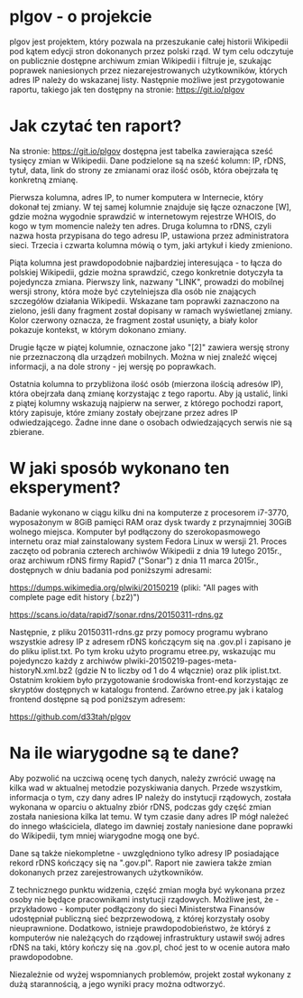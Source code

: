 plgov - o projekcie
===================

plgov jest projektem, który pozwala na przeszukanie całej historii Wikipedii
pod kątem edycji stron dokonanych przez polski rząd. W tym celu odczytuje on
publicznie dostępne archiwum zmian Wikipedii i filtruje je, szukając poprawek
naniesionych przez niezarejestrowanych użytkowników, których adres IP należy
do wskazanej listy. Następnie możliwe jest przygotowanie raportu, takiego jak
ten dostępny na stronie: https://git.io/plgov

Jak czytać ten raport?
======================

Na stronie: https://git.io/plgov dostępna jest tabelka zawierająca sześć
tysięcy zmian w Wikipedii. Dane podzielone są na sześć kolumn: IP, rDNS,
tytuł, data, link do strony ze zmianami oraz ilość osób, która obejrzała tę
konkretną zmianę.

Pierwsza kolumna, adres IP, to numer komputera w Internecie, który dokonał tej
zmiany. W tej samej kolumnie znajduje się łącze oznaczone [W], gdzie można
wygodnie sprawdzić w internetowym rejestrze WHOIS, do kogo w tym momencie
należy ten adres. Druga kolumna to rDNS, czyli nazwa hosta przypisana do tego
adresu IP, ustawiona przez administratora sieci. Trzecia i czwarta kolumna
mówią o tym, jaki artykuł i kiedy zmieniono.

Piąta kolumna jest prawdopodobnie najbardziej interesująca - to łącza do
polskiej Wikipedii, gdzie można sprawdzić, czego konkretnie dotyczyła ta
pojedyncza zmiana. Pierwszy link, nazwany "LINK", prowadzi do mobilnej wersji
strony, która może być czytelniejsza dla osób nie znających szczegółów
działania Wikipedii. Wskazane tam poprawki zaznaczono na zielono, jeśli dany
fragment został dopisany w ramach wyświetlanej zmiany. Kolor czerwony oznacza,
że fragment został usunięty, a biały kolor pokazuje kontekst, w którym
dokonano zmiany.

Drugie łącze w piątej kolumnie, oznaczone jako "[2]" zawiera wersję strony nie
przeznaczoną dla urządzeń mobilnych. Można w niej znaleźć więcej informacji,
a na dole strony - jej wersję po poprawkach.

Ostatnia kolumna to przybliżona ilość osób (mierzona ilością adresów IP), która
obejrzała daną zmianę korzystając z tego raportu. Aby ją ustalić, linki
z piątej kolumny wskazują najpierw na serwer, z którego pochodzi raport, który
zapisuje, które zmiany zostały obejrzane przez adres IP odwiedzającego. Żadne
inne dane o osobach odwiedzających serwis nie są zbierane.

W jaki sposób wykonano ten eksperyment?
=======================================

Badanie wykonano w ciągu kilku dni na komputerze z procesorem i7-3770,
wyposażonym w 8GiB pamięci RAM oraz dysk twardy z przynajmniej 30GiB wolnego
miejsca. Komputer był podłączony do szerokopasmowego internetu oraz miał
zainstalowany system Fedora Linux w wersji 21. Proces zaczęto od pobrania
czterech archiwów Wikipedii z dnia 19 lutego 2015r., oraz archiwum rDNS firmy
Rapid7 ("Sonar") z dnia 11 marca 2015r., dostępnych w dniu badania pod
poniższymi adresami:

https://dumps.wikimedia.org/plwiki/20150219
(pliki: "All pages with complete page edit history (.bz2)")

https://scans.io/data/rapid7/sonar.rdns/20150311-rdns.gz

Następnie, z pliku 20150311-rdns.gz przy pomocy programu wybrano wszystkie
adresy IP z adresem rDNS kończącym się na .gov.pl i zapisano je do pliku
iplist.txt. Po tym kroku użyto programu etree.py, wskazując mu pojedynczo
każdy z archiwów plwiki-20150219-pages-meta-historyN.xml.bz2 (gdzie N to
liczby od 1 do 4 włącznie) oraz plik iplist.txt. Ostatnim krokiem było
przygotowanie środowiska front-end korzystając ze skryptów dostępnych w
katalogu frontend. Zarówno etree.py jak i katalog frontend dostępne są pod
poniższym adresem:

https://github.com/d33tah/plgov

Na ile wiarygodne są te dane?
=============================

Aby pozwolić na uczciwą ocenę tych danych, należy zwrócić uwagę na kilka wad
w aktualnej metodzie pozyskiwania danych. Przede wszystkim, informacja o tym,
czy dany adres IP należy do instytucji rządowych, została wykonana w oparciu
o aktualny zbiór rDNS, podczas gdy część zmian została naniesiona kilka lat
temu. W tym czasie dany adres IP mógł należeć do innego właściciela, dlatego
im dawniej zostały naniesione dane poprawki do Wikipedii, tym mniej wiarygodne
mogą one być.

Dane są także niekompletne - uwzględniono tylko adresy IP posiadające rekord
rDNS kończący się na ".gov.pl". Raport nie zawiera także zmian dokonanych
przez zarejestrowanych użytkowników.

Z technicznego punktu widzenia, część zmian mogła być wykonana przez osoby nie
będące pracownikami instytucji rządowych. Możliwe jest, że - przykładowo -
komputer podłączony do sieci Ministerstwa Finansów udostępniał publiczną sieć
bezprzewodową, z której korzystały osoby nieuprawnione. Dodatkowo, istnieje
prawdopodobieństwo, że któryś z komputerów nie należących do rządowej
infrastruktury ustawił swój adres rDNS na taki, który kończy się na .gov.pl,
choć jest to w ocenie autora mało prawdopodobne.

Niezależnie od wyżej wspomnianych problemów, projekt został wykonany z dużą
starannością, a jego wyniki pracy można odtworzyć.
